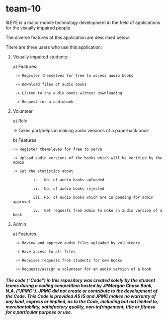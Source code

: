 # team-10
 
  
I&EYE is a major mobile technology development in the field of applications for the visually impaired people.

The diverse features of this application are described below.

There are three users who use this application:

1) Visually impaired students:

   a) Features:
   
        -> Register themselves for free to access audio books
        
        -> Download files of audio books
        
        -> Listen to the audio books without downloading
        
        -> Request for a audiobook
        
2) Volunteer

   a) Role
   
      -> Takes part/helps in making audio versions of a paperback book
      
   b) Features
   
       -> Register themsleves for free to serve
       
       -> Upload audio versions of the books which will be verified by the Admin
       
       -> Get the statistics about
       
                i.   No. of audio books uploaded
                
                ii.  No. of audio books rejected
                
                iii. No. of audio books which are in pending for admin approval
                
                iv.  Get requests from admin to make an audio version of a book
                
3) Admin

   a) Features
   
        -> Review and approve audio files uploaded by volunteers
      
        -> Have access to all files
      
        -> Receives requests from students for new books
      
        -> Requests/assign a volunteer for an audio version of a book
     

      
        

##### The code ("Code") in this repository was created solely by the student teams during a coding competition hosted by JPMorgan Chase Bank, N.A. ("JPMC").						JPMC did not create or contribute to the development of the Code.  This Code is provided AS IS and JPMC makes no warranty of any kind, express or implied, as to the Code,						including but not limited to, merchantability, satisfactory quality, non-infringement, title or fitness for a particular purpose or use.